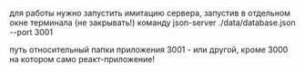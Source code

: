 для работы нужно запустить имитацию сервера, запустив в отдельном окне терминала (не закрывать!) команду 
json-server ./data/database.json --port 3001

путь относительный папки приложения
3001 - или другой, кроме 3000 на котором само реакт-приложение!
